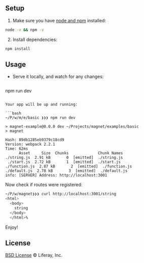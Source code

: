 ## Setup

1. Make sure you have [node and npm](https://nodejs.org/en/download/) installed:

  ```sh
node -v && npm -v
  ```

2. Install dependencies:

  ```sh
npm install
  ```

## Usage

* Serve it locally, and watch for any changes:

  ```
npm run dev
  ```

Your app will be up and running:

```bash
~/P/w/m/e/basic ❯❯❯ npm run dev                                                                                                                

> magnet-example@0.0.0 dev ~/Projects/magnet/examples/basic
> magnet

Hash: 89db1285eb9379c18cd9
Version: webpack 2.2.1
Time: 62ms
        Asset     Size  Chunks             Chunk Names
  ./string.js  2.91 kB       0  [emitted]  ./string.js
   ./start.js  2.72 kB       1  [emitted]  ./start.js
./function.js  2.87 kB       2  [emitted]  ./function.js
 ./default.js  2.78 kB       3  [emitted]  ./default.js
info: [SERVER] Address: http://localhost:3001
```

Now check if routes were registered:

```bash
~/P/w/magnet❯❯❯ curl http://localhost:3001/string
<html>
  <body>
    string
  </body>
  </html>%
```

Enjoy!

## License

[BSD License](https://github.com/wedeploy/magnet/blob/master/LICENSE.md) © Liferay, Inc.
